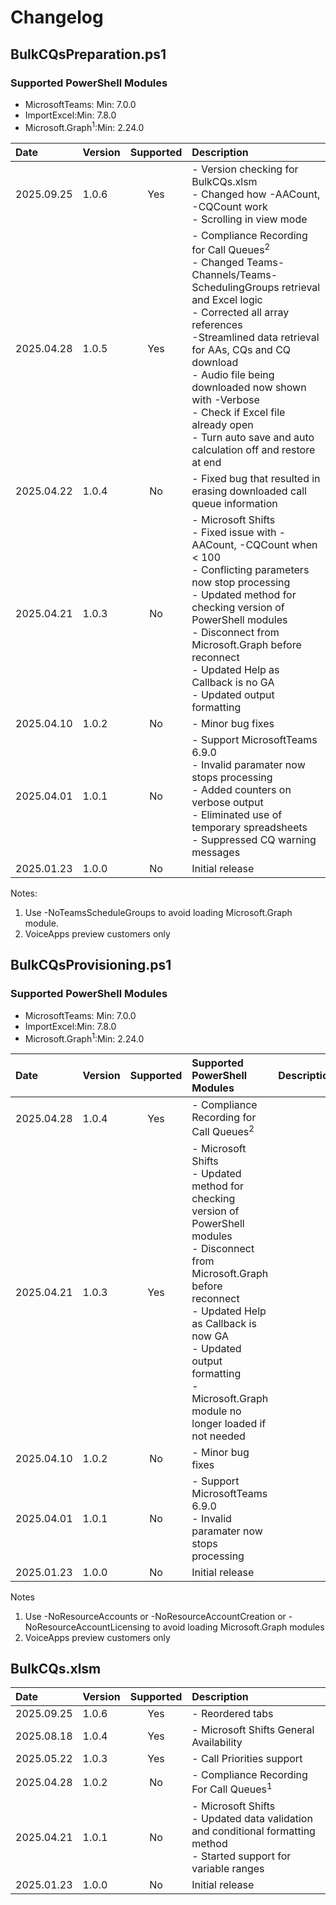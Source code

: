 # Changelog

## BulkCQsPreparation.ps1

### Supported PowerShell Modules
- MicrosoftTeams: Min: 7.0.0
- ImportExcel:Min: 7.8.0
- Microsoft.Graph<sup>1</sup>:Min: 2.24.0
  
| Date       | Version | Supported | Description                                               |
|:-----------|:--------|:---------:|:----------------------------------------------------------|
| 2025.09.25 | 1.0.6   | Yes       | - Version checking for BulkCQs.xlsm<br>- Changed how -AACount, -CQCount work<br>- Scrolling in view mode |
| 2025.04.28 | 1.0.5   | Yes       | - Compliance Recording for Call Queues<sup>2</sup><br>- Changed Teams-Channels/Teams-SchedulingGroups retrieval and Excel logic<br>- Corrected all array references<br>-Streamlined data retrieval for AAs, CQs and CQ download<br>- Audio file being downloaded now shown with -Verbose<br>- Check if Excel file already open<br>- Turn auto save and auto calculation off and restore at end |
| 2025.04.22 | 1.0.4   | No        | - Fixed bug that resulted in erasing downloaded call queue information |
| 2025.04.21 | 1.0.3   | No        | - Microsoft Shifts<br>- Fixed issue with -AACount, -CQCount when < 100<br>- Conflicting parameters now stop processing<br>- Updated method for checking version of PowerShell modules<br>- Disconnect from Microsoft.Graph before reconnect<br>- Updated Help as Callback is no GA<br>- Updated output formatting |
| 2025.04.10 | 1.0.2   | No        | - Minor bug fixes        |
| 2025.04.01 | 1.0.1   | No        | - Support MicrosoftTeams  6.9.0<br>- Invalid paramater now stops processing<br>- Added counters on verbose output<br>- Eliminated use of temporary spreadsheets<br>- Suppressed CQ warning messages |
| 2025.01.23 | 1.0.0   | No        | Initial release               |

Notes:
1. Use -NoTeamsScheduleGroups to avoid loading Microsoft.Graph module.
2. VoiceApps preview customers only

## BulkCQsProvisioning.ps1

### Supported PowerShell Modules
- MicrosoftTeams: Min: 7.0.0
- ImportExcel:Min: 7.8.0
- Microsoft.Graph<sup>1</sup>:Min: 2.24.0

| Date       | Version | Supported | Supported PowerShell Modules | Description                                               |
|:-----------|:--------|:---------:|:-----------------------------|:----------------------------------------------------------|
| 2025.04.28 | 1.0.4   | Yes       | - Compliance Recording for Call Queues<sup>2</sup>                                       |
| 2025.04.21 | 1.0.3   | Yes       | - Microsoft Shifts<br>- Updated method for checking version of PowerShell modules<br>- Disconnect from Microsoft.Graph before reconnect<br>- Updated Help as Callback is now GA<br>- Updated output formatting<br>- Microsoft.Graph module no longer loaded if not needed |
| 2025.04.10 | 1.0.2   | No        | - Minor bug fixes                                                                        |
| 2025.04.01 | 1.0.1   | No        | - Support MicrosoftTeams  6.9.0<br>- Invalid paramater now stops processing              |
| 2025.01.23 | 1.0.0   | No        | Initial release                                                                          |

Notes
1. Use -NoResourceAccounts or -NoResourceAccountCreation or -NoResourceAccountLicensing to avoid loading Microsoft.Graph modules
2. VoiceApps preview customers only

## BulkCQs.xlsm

| Date       | Version | Supported | Description                                       |
|:-----------|:-------|:---------:|:---------------------------------------------------|
| 2025.09.25 | 1.0.6  | Yes       | - Reordered tabs                                   |
| 2025.08.18 | 1.0.4  | Yes       | - Microsoft Shifts General Availability            |
| 2025.05.22 | 1.0.3  | Yes       | - Call Priorities support                          |
| 2025.04.28 | 1.0.2  | No        | - Compliance Recording For Call Queues<sup>1</sup> |
| 2025.04.21 | 1.0.1  | No        | - Microsoft Shifts<br>- Updated data validation and conditional formatting method<br>- Started support for variable ranges   |
| 2025.01.23 | 1.0.0  | No        | Initial release                                    |
